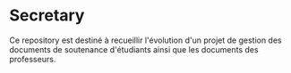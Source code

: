 # Secretary
Ce repository est destiné à recueillir l'évolution d'un projet de gestion des documents de soutenance d'étudiants ainsi que les documents des professeurs.
